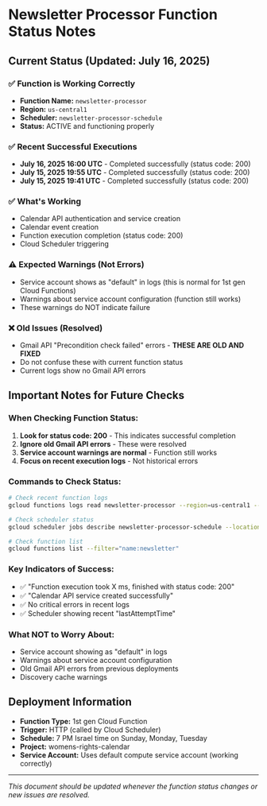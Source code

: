 # Newsletter Processor Function Status Notes

## Current Status (Updated: July 16, 2025)

### ✅ Function is Working Correctly
- **Function Name:** `newsletter-processor`
- **Region:** `us-central1`
- **Scheduler:** `newsletter-processor-schedule`
- **Status:** ACTIVE and functioning properly

### ✅ Recent Successful Executions
- **July 16, 2025 16:00 UTC** - Completed successfully (status code: 200)
- **July 15, 2025 19:55 UTC** - Completed successfully (status code: 200)
- **July 15, 2025 19:41 UTC** - Completed successfully (status code: 200)

### ✅ What's Working
- Calendar API authentication and service creation
- Calendar event creation
- Function execution completion (status code: 200)
- Cloud Scheduler triggering

### ⚠️ Expected Warnings (Not Errors)
- Service account shows as "default" in logs (this is normal for 1st gen Cloud Functions)
- Warnings about service account configuration (function still works)
- These warnings do NOT indicate failure

### ❌ Old Issues (Resolved)
- Gmail API "Precondition check failed" errors - **THESE ARE OLD AND FIXED**
- Do not confuse these with current function status
- Current logs show no Gmail API errors

## Important Notes for Future Checks

### When Checking Function Status:
1. **Look for status code: 200** - This indicates successful completion
2. **Ignore old Gmail API errors** - These were resolved
3. **Service account warnings are normal** - Function still works
4. **Focus on recent execution logs** - Not historical errors

### Commands to Check Status:
```bash
# Check recent function logs
gcloud functions logs read newsletter-processor --region=us-central1 --limit=20

# Check scheduler status
gcloud scheduler jobs describe newsletter-processor-schedule --location=us-central1

# Check function list
gcloud functions list --filter="name:newsletter"
```

### Key Indicators of Success:
- ✅ "Function execution took X ms, finished with status code: 200"
- ✅ "Calendar API service created successfully"
- ✅ No critical errors in recent logs
- ✅ Scheduler showing recent "lastAttemptTime"

### What NOT to Worry About:
- Service account showing as "default" in logs
- Warnings about service account configuration
- Old Gmail API errors from previous deployments
- Discovery cache warnings

## Deployment Information
- **Function Type:** 1st gen Cloud Function
- **Trigger:** HTTP (called by Cloud Scheduler)
- **Schedule:** 7 PM Israel time on Sunday, Monday, Tuesday
- **Project:** womens-rights-calendar
- **Service Account:** Uses default compute service account (working correctly)

---
*This document should be updated whenever the function status changes or new issues are resolved.* 